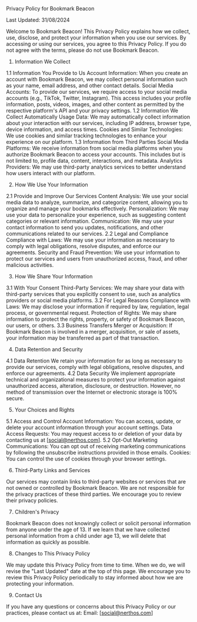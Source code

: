 Privacy Policy for Bookmark Beacon

Last Updated: 31/08/2024

Welcome to Bookmark Beacon! This Privacy Policy explains how we collect, use, disclose, and protect your information when you use our services. By accessing or using our services, you agree to this Privacy Policy. If you do not agree with the terms, please do not use Bookmark Beacon.

1. Information We Collect

1.1 Information You Provide to Us
Account Information: When you create an account with Bookmark Beacon, we may collect personal information such as your name, email address, and other contact details.
Social Media Accounts: To provide our services, we require access to your social media accounts (e.g., TikTok, Twitter, Instagram). This access includes your profile information, posts, videos, images, and other content as permitted by the respective platform's API and your privacy settings.
1.2 Information We Collect Automatically
Usage Data: We may automatically collect information about your interaction with our services, including IP address, browser type, device information, and access times.
Cookies and Similar Technologies: We use cookies and similar tracking technologies to enhance your experience on our platform.
1.3 Information from Third Parties
Social Media Platforms: We receive information from social media platforms when you authorize Bookmark Beacon to access your accounts. This includes but is not limited to, profile data, content, interactions, and metadata.
Analytics Providers: We may use third-party analytics services to better understand how users interact with our platform.

2. How We Use Your Information

2.1 Provide and Improve Our Services
Content Analysis: We use your social media data to analyze, summarize, and categorize content, allowing you to organize and manage your bookmarks effectively.
Personalization: We may use your data to personalize your experience, such as suggesting content categories or relevant information.
Communication: We may use your contact information to send you updates, notifications, and other communications related to our services.
2.2 Legal and Compliance
Compliance with Laws: We may use your information as necessary to comply with legal obligations, resolve disputes, and enforce our agreements.
Security and Fraud Prevention: We use your information to protect our services and users from unauthorized access, fraud, and other malicious activities.

3. How We Share Your Information

3.1 With Your Consent
Third-Party Services: We may share your data with third-party services that you explicitly consent to use, such as analytics providers or social media platforms.
3.2 For Legal Reasons
Compliance with Laws: We may disclose your information if required by law, regulation, legal process, or governmental request.
Protection of Rights: We may share information to protect the rights, property, or safety of Bookmark Beacon, our users, or others.
3.3 Business Transfers
Merger or Acquisition: If Bookmark Beacon is involved in a merger, acquisition, or sale of assets, your information may be transferred as part of that transaction.

4. Data Retention and Security
   
4.1 Data Retention
We retain your information for as long as necessary to provide our services, comply with legal obligations, resolve disputes, and enforce our agreements.
4.2 Data Security
We implement appropriate technical and organizational measures to protect your information against unauthorized access, alteration, disclosure, or destruction. However, no method of transmission over the Internet or electronic storage is 100% secure.

5. Your Choices and Rights
   
5.1 Access and Control
Account Information: You can access, update, or delete your account information through your account settings.
Data Access Requests: You may request access to or deletion of your data by contacting us at [social@nerthos.com].
5.2 Opt-Out
Marketing Communications: You can opt out of receiving marketing communications by following the unsubscribe instructions provided in those emails.
Cookies: You can control the use of cookies through your browser settings.

6. Third-Party Links and Services
   
Our services may contain links to third-party websites or services that are not owned or controlled by Bookmark Beacon. We are not responsible for the privacy practices of these third parties. We encourage you to review their privacy policies.

7. Children's Privacy
   
Bookmark Beacon does not knowingly collect or solicit personal information from anyone under the age of 13. If we learn that we have collected personal information from a child under age 13, we will delete that information as quickly as possible.

8. Changes to This Privacy Policy

We may update this Privacy Policy from time to time. When we do, we will revise the "Last Updated" date at the top of this page. We encourage you to review this Privacy Policy periodically to stay informed about how we are protecting your information.

9. Contact Us
    
If you have any questions or concerns about this Privacy Policy or our practices, please contact us at:
Email: [social@nerthos.com]
